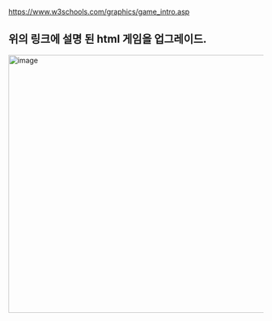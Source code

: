 https://www.w3schools.com/graphics/game_intro.asp
## 위의 링크에 설명 된 html 게임을 업그레이드.

<img width="509" alt="image" src="https://github.com/ccihxn/game/assets/35947666/e705cf19-4dba-478b-bdfb-7ed77827fca3">
